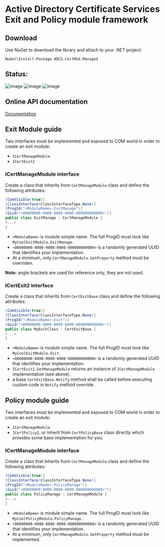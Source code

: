 # Active Directory Certificate Services Exit and Policy module framework

## Download
Use NuGet to download the library and attach to your .NET project:
```
NuGet\Install-Package ADCS.CertMod.Managed
```

## Status:
![image](https://dev.azure.com/pkisolutions/ADCS-CertMod/_apis/build/status/ADCS-CertMod-Nupkg?branchName=master&jobName=Agent%20job%201) ![image](https://vsrm.dev.azure.com/pkisolutions/_apis/public/Release/badge/8c06c171-5a0f-4829-83bc-f52ed00db68c/1/1) ![image](https://img.shields.io/nuget/v/ADCS.CertMod.Managed)

## Online API documentation
[Documentation](https://www.pkisolutions.com/apidocs/certmod)

## Exit Module guide
Two interfaces must be implemented and exposed to COM world in order to create an exit module:
- `ICertManageModule`
- `ICertExit2`

### ICertManageModule interface
Create a class that inherits from `CertManageModule` class and define the following attributes:
```C#
[ComVisible(true)]
[ClassInterface(ClassInterfaceType.None)]
[ProgId("<ModuleName>.ExitManage")]
[Guid("<00000000-0000-0000-0000-000000000000>")]
public class ExitManage : CertManageModule {
<...>
}
```
- `<ModuleName>` is module simple name. The full ProgID must look like `MyCoolExitModule.ExitManage`.
- `<00000000-0000-0000-0000-000000000000>` is a randomly generated UUID that identifies your implementation.
- At a minimum, only `CertManageModule.GetProperty` method must be overriden.

**Note:** angle brackets are used for reference only, they are not used.

### ICertExit2 interface
Create a class that inherits from `CertExitBase` class and define the following attributes:
```C#
[ComVisible(true)]
[ClassInterface(ClassInterfaceType.None)]
[ProgId("<ModuleName>.Exit")]
[Guid("<00000000-0000-0000-0000-000000000000>")]
public class MyExitClass : CertExitBase {
<...>
}
```

- `<ModuleName>` is module simple name. The full ProgID must look like `MyCoolExitModule.Exit`.
- `<00000000-0000-0000-0000-000000000000>` is a randomly generated UUID that identifies your implementation.
- `ICertExit2.GetManageModule` returns an instance of `ICertManageModule` implementation (see above).
- a base `CertExitBase.Notify` method shall be called before executing custom code in `Notify` method override.

## Policy module guide
Two interfaces must be implemented and exposed to COM world in order to create an exit module:
- `ICertManageModule`
- `ICertPolicy2`, or inherit from `CertPolicyBase` class directly which provides some base implementation for you.


### ICertManageModule interface
Create a class that inherits from `CertManageModule` class and define the following attributes:
```C#
[ComVisible(true)]
[ClassInterface(ClassInterfaceType.None)]
[ProgId("<ModuleName>.PolicyManage")]
[Guid("<00000000-0000-0000-0000-000000000000>")]
public class PolicyManage : CertManageModule {
<...>
}
```
- `<ModuleName>` is module simple name. The full ProgID must look like `MyCoolPolicyModule.PolicyManage`.
- `<00000000-0000-0000-0000-000000000000>` is a randomly generated UUID that identifies your implementation.
- At a minimum, only `CertManageModule.GetProperty` method must be implemented.
